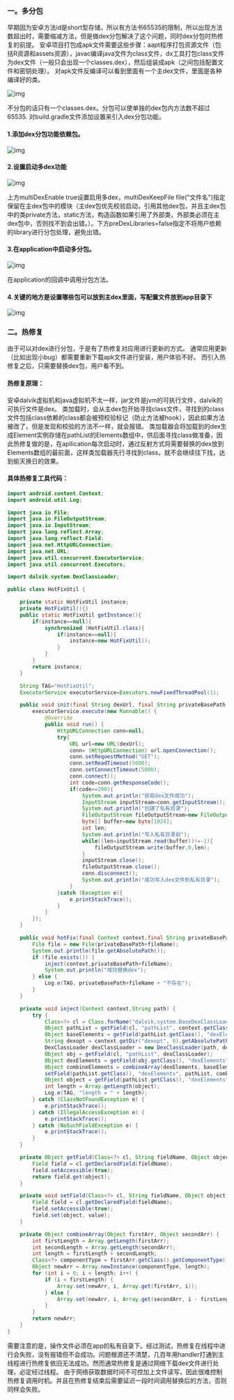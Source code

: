 ### 一。多分包

早期因为安卓方法id是short型存储，所以有方法书65535的限制，所以出现方法数超出时，需要缩减方法，但是做dex分包解决了这个问题，同时dex分包时热修复的前提。
安卓项目打包成apk文件需要这些步骤：aapt程序打包资源文件（包括R资源和assets资源），javac编译java文件为class文件，dx工具打包class文件为dex文件（一般只会出现一个classes.dex），然后组装成apk（之间包括配置文件和密钥处理）。
对apk文件反编译可以看到里面有一个主dex文件，里面是各种编译好的类。

![img](image.png)

不分包的话只有一个classes.dex。分包可以使单独的dex包内方法数不超过65535.
对build.gradle文件添加设置来引入dex分包功能。

#### 1.添加dex分包功能依赖包。

![img](image2.png)

#### 2.设置启动多dex功能

![img](image3.png)

上方multiDexEnable true设置启用多dex，multiDexKeepFile file("文件名")指定保留在主dex包中的模块（主dex包优先校验启动，引用其他dex包，并且主dex包中的类private方法，static方法，构造函数如果引用了外部类，外部类必须在主dex包中，否则找不到会出错。）。下方preDexLibraries=false指定不将用户依赖的library进行分包处理，避免出错。

#### 3.在application中启动多分包。

![img](image4.png)

在application的回调中调用分包方法。

#### 4.关键的地方是设置哪些包可以放到主dex里面，写配置文件放到app目录下

![img](image5.png)

### 二。热修复

由于可以对dex进行分包，于是有了热修复对应用进行更新的方式。
通常应用更新（比如出现小bug）都需要重新下载apk文件进行安装，用户体验不好。
而引入热修复之后，只需要替换dex包，用户看不到。

#### 热修复原理：

安卓dalvik虚拟机和java虚拟机不太一样，jar文件是jvm的可执行文件，dalvik的可执行文件是dex。
类加载时，会从主dex包开始寻找class文件，寻找到的class文件包括class依赖的class都会被预校验标记（防止方法被hook），因此如果方法被改了，但是发现和校验的方法不一样，就会报错。
类加载器会将加载到的dex生成Element实例存储在pathList的Elements数组中，供后面寻找class做准备，因此热修复做的是，在apllication每次启动时，通过反射方式将需要替换的dex放到Elements数组的最前面，这样类加载器先行寻找到class，就不会继续往下找，达到偷天换日的效果。

#### 具体热修复工具代码：

```java
import android.content.Context;
import android.util.Log;

import java.io.File;
import java.io.FileOutputStream;
import java.io.InputStream;
import java.lang.reflect.Array;
import java.lang.reflect.Field;
import java.net.HttpURLConnection;
import java.net.URL;
import java.util.concurrent.ExecutorService;
import java.util.concurrent.Executors;

import dalvik.system.DexClassLoader;

public class HotFixUtil {

    private static HotFixUtil instance;
    private HotFixUtil(){}
    public static HotFixUtil getInstance(){
        if(instance==null){
            synchronized (HotFixUtil.class){
                if(instance==null){
                    instance=new HotFixUtil();
                }
            }
        }
        return instance;
    }

    String TAG="HotFixUtil";
    ExecutorService executorService=Executors.newFixedThreadPool(1);

    public void init(final String dexUrl, final String privateBasePath , final String fileName){
        executorService.execute(new Runnable() {
            @Override
            public void run() {
                HttpURLConnection conn=null;
                try{
                    URL url=new URL(dexUrl);
                    conn= (HttpURLConnection) url.openConnection();
                    conn.setRequestMethod("GET");
                    conn.setReadTimeout(5000);
                    conn.setConnectTimeout(5000);
                    conn.connect();
                    int code=conn.getResponseCode();
                    if(code==200){
                        System.out.println("获取dex文件成功");
                        InputStream inputStream=conn.getInputStream();
                        System.out.println("创建了私有目录");
                        FileOutputStream fileOutputStream=new FileOutputStream(privateBasePath+fileName);
                        byte[] buffer=new byte[1024];
                        int len;
                        System.out.println("写入私有目录前");
                        while((len=inputStream.read(buffer))!=-1){
                            fileOutputStream.write(buffer,0,len);
                        }
                        inputStream.close();
                        fileOutputStream.close();
                        conn.disconnect();
                        System.out.println("成功写入dex文件到私有目录");
                    }
                }catch (Exception e){
                    e.printStackTrace();
                }
            }
        });
    }

    public void hotFix(final Context context,final String privateBasePath , final String fileName){
        File file = new File(privateBasePath+fileName);
        System.out.println(file.getAbsolutePath());
        if (file.exists()) {
            inject(context,privateBasePath+fileName);
            System.out.println("成功替换dex");
        } else {
            Log.e(TAG, privateBasePath+fileName + "不存在");
        }
    }

    private void inject(Context context,String path) {
        try {
            Class<?> cl = Class.forName("dalvik.system.BaseDexClassLoader");
            Object pathList = getField(cl, "pathList", context.getClassLoader());
            Object baseElements = getField(pathList.getClass(), "dexElements", pathList);
            String dexopt = context.getDir("dexopt", 0).getAbsolutePath();
            DexClassLoader dexClassLoader = new DexClassLoader(path, dexopt, dexopt, context.getClassLoader());
            Object obj = getField(cl, "pathList", dexClassLoader);
            Object dexElements = getField(obj.getClass(), "dexElements", obj);
            Object combineElements = combineArray(dexElements, baseElements);
            setField(pathList.getClass(), "dexElements", pathList, combineElements);
            Object object = getField(pathList.getClass(), "dexElements", pathList);
            int length = Array.getLength(object);
            Log.e(TAG, "length = " + length);
        } catch (ClassNotFoundException e) {
            e.printStackTrace();
        } catch (IllegalAccessException e) {
            e.printStackTrace();
        } catch (NoSuchFieldException e) {
            e.printStackTrace();
        }
    }

    private Object getField(Class<?> cl, String fieldName, Object object) throws NoSuchFieldException, IllegalAccessException {
        Field field = cl.getDeclaredField(fieldName);
        field.setAccessible(true);
        return field.get(object);
    }

    private void setField(Class<?> cl, String fieldName, Object object, Object value) throws NoSuchFieldException, IllegalAccessException {
        Field field = cl.getDeclaredField(fieldName);
        field.setAccessible(true);
        field.set(object, value);
    }

    private Object combineArray(Object firstArr, Object secondArr) {
        int firstLength = Array.getLength(firstArr);
        int secondLength = Array.getLength(secondArr);
        int length = firstLength + secondLength;
        Class<?> componentType = firstArr.getClass().getComponentType();
        Object newArr = Array.newInstance(componentType, length);
        for (int i = 0; i < length; i++) {
            if (i < firstLength) {
                Array.set(newArr, i, Array.get(firstArr, i));
            } else {
                Array.set(newArr, i, Array.get(secondArr, i - firstLength));
            }
        }
        return newArr;
    }
}
```
需要注意的是，操作文件必须在app的私有目录下。经过测试，热修复在线程中进行会失败，没有报错但不会成功。问题根源还不清楚，几百年用handler打通到主线程进行热修复依旧无法成功。然而通常热修复是通过网络下载dex文件进行处理，必定经过线程。
由于网络获取数据时间不可控加上文件读写，因此很难控制热修复调用时机。并且在热修复结束后需要延迟一段时间调用替换后的方法，否则同样会失败。